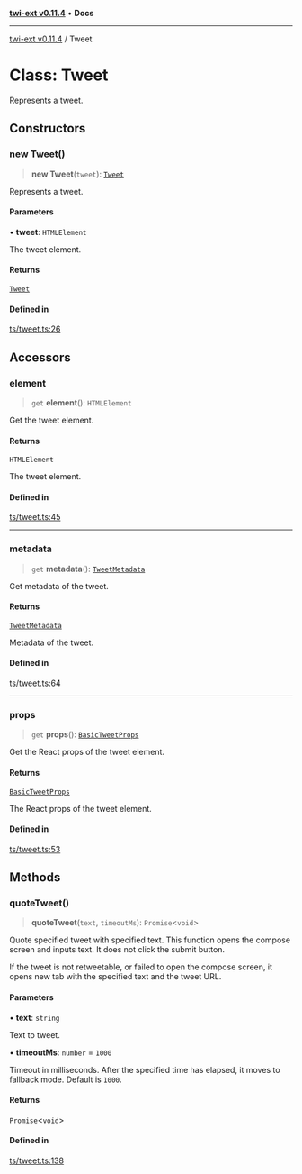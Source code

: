 [**twi-ext v0.11.4**](../README.md) • **Docs**

***

[twi-ext v0.11.4](../README.md) / Tweet

# Class: Tweet

Represents a tweet.

## Constructors

### new Tweet()

> **new Tweet**(`tweet`): [`Tweet`](Tweet.md)

Represents a tweet.

#### Parameters

• **tweet**: `HTMLElement`

The tweet element.

#### Returns

[`Tweet`](Tweet.md)

#### Defined in

[ts/tweet.ts:26](https://github.com/Robot-Inventor/twi-ext/blob/03168b941ce741c510b889fc4bbe7294b3071dcd/src/ts/tweet.ts#L26)

## Accessors

### element

> `get` **element**(): `HTMLElement`

Get the tweet element.

#### Returns

`HTMLElement`

The tweet element.

#### Defined in

[ts/tweet.ts:45](https://github.com/Robot-Inventor/twi-ext/blob/03168b941ce741c510b889fc4bbe7294b3071dcd/src/ts/tweet.ts#L45)

***

### metadata

> `get` **metadata**(): [`TweetMetadata`](../interfaces/TweetMetadata.md)

Get metadata of the tweet.

#### Returns

[`TweetMetadata`](../interfaces/TweetMetadata.md)

Metadata of the tweet.

#### Defined in

[ts/tweet.ts:64](https://github.com/Robot-Inventor/twi-ext/blob/03168b941ce741c510b889fc4bbe7294b3071dcd/src/ts/tweet.ts#L64)

***

### props

> `get` **props**(): [`BasicTweetProps`](../interfaces/BasicTweetProps.md)

Get the React props of the tweet element.

#### Returns

[`BasicTweetProps`](../interfaces/BasicTweetProps.md)

The React props of the tweet element.

#### Defined in

[ts/tweet.ts:53](https://github.com/Robot-Inventor/twi-ext/blob/03168b941ce741c510b889fc4bbe7294b3071dcd/src/ts/tweet.ts#L53)

## Methods

### quoteTweet()

> **quoteTweet**(`text`, `timeoutMs`): `Promise`\<`void`\>

Quote specified tweet with specified text.
This function opens the compose screen and inputs text.
It does not click the submit button.

If the tweet is not retweetable, or failed to open the compose screen,
it opens new tab with the specified text and the tweet URL.

#### Parameters

• **text**: `string`

Text to tweet.

• **timeoutMs**: `number` = `1000`

Timeout in milliseconds. After the specified time has elapsed, it moves to fallback mode. Default is ``1000``.

#### Returns

`Promise`\<`void`\>

#### Defined in

[ts/tweet.ts:138](https://github.com/Robot-Inventor/twi-ext/blob/03168b941ce741c510b889fc4bbe7294b3071dcd/src/ts/tweet.ts#L138)
